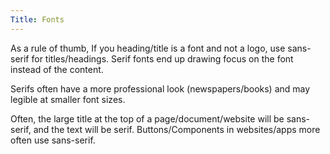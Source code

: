 ```yaml
---
Title: Fonts
---
```


As a rule of thumb, If you heading/title is a font and not a logo, use sans-serif for titles/headings. Serif fonts end up drawing focus on the font instead of the content.

Serifs often have a more professional look (newspapers/books) and may legible at smaller font sizes.

Often, the large title at the top of a page/document/website will be sans-serif, and the text will be serif. Buttons/Components in websites/apps more often use sans-serif.
